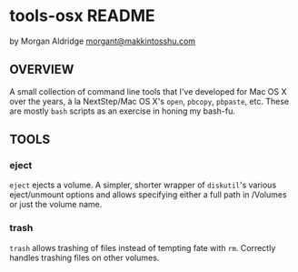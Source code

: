tools-osx README
================

by Morgan Aldridge <morgant@makkintosshu.com>

OVERVIEW
--------

A small collection of command line tools that I've developed for Mac OS X over the years, à la NextStep/Mac OS X's `open`, `pbcopy`, `pbpaste`, etc. These are mostly `bash` scripts as an exercise in honing my bash-fu.

TOOLS
-----

### eject

`eject` ejects a volume. A simpler, shorter wrapper of `diskutil`'s various eject/unmount options and allows specifying either a full path in /Volumes or just the volume name.

### trash

`trash` allows trashing of files instead of tempting fate with `rm`. Correctly handles trashing files on other volumes.


